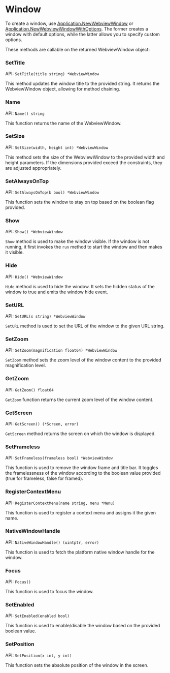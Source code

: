 # Window

To create a window, use
[Application.NewWebviewWindow](application.md#newwebviewwindow) or
[Application.NewWebviewWindowWithOptions](application.md#newwebviewwindowwithoptions).
The former creates a window with default options, while the latter allows you to
specify custom options.

These methods are callable on the returned WebviewWindow object:

### SetTitle

API: `SetTitle(title string) *WebviewWindow`

This method updates the window title to the provided string. It returns the
WebviewWindow object, allowing for method chaining.

### Name

API: `Name() string`

This function returns the name of the WebviewWindow.

### SetSize

API: `SetSize(width, height int) *WebviewWindow`

This method sets the size of the WebviewWindow to the provided width and height
parameters. If the dimensions provided exceed the constraints, they are adjusted
appropriately.

### SetAlwaysOnTop

API: `SetAlwaysOnTop(b bool) *WebviewWindow`

This function sets the window to stay on top based on the boolean flag provided.

### Show

API: `Show() *WebviewWindow`

`Show` method is used to make the window visible. If the window is not running,
it first invokes the `run` method to start the window and then makes it visible.

### Hide

API: `Hide() *WebviewWindow`

`Hide` method is used to hide the window. It sets the hidden status of the
window to true and emits the window hide event.

### SetURL

API: `SetURL(s string) *WebviewWindow`

`SetURL` method is used to set the URL of the window to the given URL string.

### SetZoom

API: `SetZoom(magnification float64) *WebviewWindow`

`SetZoom` method sets the zoom level of the window content to the provided
magnification level.

### GetZoom

API: `GetZoom() float64`

`GetZoom` function returns the current zoom level of the window content.

### GetScreen

API: `GetScreen() (*Screen, error)`

`GetScreen` method returns the screen on which the window is displayed.

### SetFrameless

API: `SetFrameless(frameless bool) *WebviewWindow`

This function is used to remove the window frame and title bar. It toggles the
framelessness of the window according to the boolean value provided (true for
frameless, false for framed).

### RegisterContextMenu

API: `RegisterContextMenu(name string, menu *Menu)`

This function is used to register a context menu and assigns it the given name.

### NativeWindowHandle

API: `NativeWindowHandle() (uintptr, error)`

This function is used to fetch the platform native window handle for the window.

### Focus

API: `Focus()`

This function is used to focus the window.

### SetEnabled

API: `SetEnabled(enabled bool)`

This function is used to enable/disable the window based on the provided boolean
value.

### SetPosition

API: `SetPosition(x int, y int)`

This function sets the absolute position of the window in the screen.

